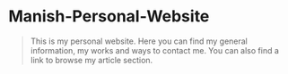 # Manish-Personal-Website
> This is my personal website. Here you can find my general information, my works and ways to contact me. You can also find a link to browse my article section.


